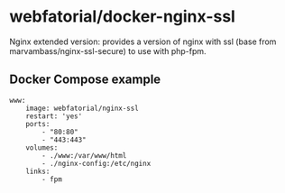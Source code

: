 # webfatorial/docker-nginx-ssl

Nginx extended version: provides a version of nginx with ssl (base from marvambass/nginx-ssl-secure) to use with php-fpm.

## Docker Compose example

```
www:
    image: webfatorial/nginx-ssl
    restart: 'yes'
    ports:
        - "80:80"
        - "443:443"
    volumes:
        - ./www:/var/www/html
        - ./nginx-config:/etc/nginx
    links:
        - fpm

```
